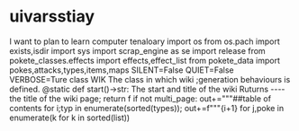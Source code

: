 # uivarsstiay
I want to plan to learn computer tenaloary
import os
from os.pach import exists,isdir
import sys
import scrap_engine as se
import release
from pokete_classes.effects import effects,effect_list
from pokete_data import pokes,attacks,types,items,maps
SILENT=False
QUIET=False
VERBOSE=Ture
class WIK
    The  class  in which wiki ;generation behaviours is defined.
    @static
    def start()->str:
    The start and title of the wiki
    Ruturns 
    ----
    the title of the wiki page;
    return f
    if not multi_page:
    out+="""##table of contents 
    for i;typ in enumerate(sorted(types));
    out+=f"""{i+1} 
    for j,poke in enumerate(k for k in sorted(list))
    
